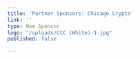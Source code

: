 ```yaml
---
title: 'Partner Sponsors: Chicago Crypto'
link: ''
type: Mom Sponsor
logo: "/uploads/CCC (White)-1.jpg"
published: false

---
```

